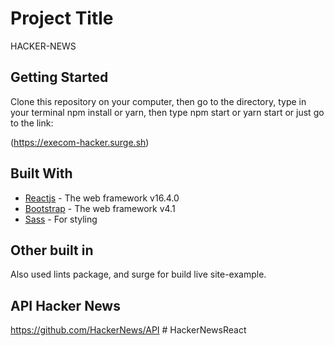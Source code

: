 # Project Title

HACKER-NEWS

## Getting Started

Clone this repository on your computer, then go to the directory, type in your terminal npm install or yarn, then type npm start or yarn start or just go to the link:

(https://execom-hacker.surge.sh)

## Built With

- [Reactjs](https://reactjs.org/) - The web framework v16.4.0
- [Bootstrap](https://getbootstrap.com/) - The web framework v4.1
- [Sass](https://sass-lang.com/) - For styling

## Other built in

Also used lints package, and surge for build live site-example.

## API Hacker News

https://github.com/HackerNews/API
#   H a c k e r N e w s R e a c t  
 